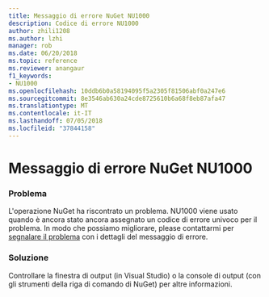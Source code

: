 ```yaml
---
title: Messaggio di errore NuGet NU1000
description: Codice di errore NU1000
author: zhili1208
ms.author: lzhi
manager: rob
ms.date: 06/20/2018
ms.topic: reference
ms.reviewer: anangaur
f1_keywords:
- NU1000
ms.openlocfilehash: 10ddb6b0a58194095f5a2305f81506abf0a247e6
ms.sourcegitcommit: 8e3546ab630a24cde8725610b6a68f8eb87afa47
ms.translationtype: MT
ms.contentlocale: it-IT
ms.lasthandoff: 07/05/2018
ms.locfileid: "37844158"
---
```

# <a name="nuget-error-nu1000"></a>Messaggio di errore NuGet NU1000

### <a name="issue"></a>Problema
L'operazione NuGet ha riscontrato un problema. NU1000 viene usato quando è ancora stato ancora assegnato un codice di errore univoco per il problema. In modo che possiamo migliorare, please contattarmi per [segnalare il problema](https://github.com/nuget/home/issues) con i dettagli del messaggio di errore.

### <a name="solution"></a>Soluzione
Controllare la finestra di output (in Visual Studio) o la console di output (con gli strumenti della riga di comando di NuGet) per altre informazioni.
